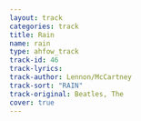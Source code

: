 ```yaml
---
layout: track
categories: track
title: Rain
name: rain
type: ahfow_track
track-id: 46
track-lyrics: 
track-author: Lennon/McCartney
track-sort: "RAIN"
track-original: Beatles, The
cover: true
---
```

